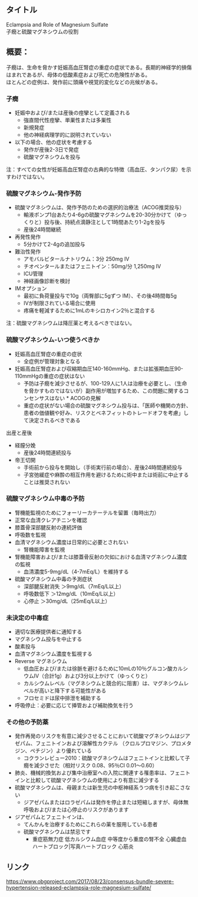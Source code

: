 ## タイトル
Eclampsia and Role of Magnesium Sulfate  
子癇と硫酸マグネシウムの役割

## 概要：  
子癇は、生命を脅かす妊娠高血圧腎症の重症の症状である。長期的神経学的損傷はまれであるが、母体の低酸素症および死亡の危険性がある。  
ほとんどの症例は、発作前に頭痛や視覚的変化などの兆候がある。

### 子癇
* 妊娠中および/または産後の痙攣として定義される
  * 強直間代性痙攣、単巣性または多巣性
  * 新規発症
  * 他の神経病理学的に説明されていない
* 以下の場合、他の症状を考慮する
  * 発作が産後2-3日で発症
  * 硫酸マグネシウムを投与

注：すべての女性が妊娠高血圧腎症の古典的な特徴（高血圧、タンパク尿）を示すわけではない。

### 硫酸マグネシウム-発作予防
* 硫酸マグネシウムは、発作予防のための選択的治療法（ACOG推奨投与）
  * 輸液ポンプ1台あたり4-6gの硫酸マグネシウムを20-30分かけて（ゆっくりと）投与後、持続点滴静注として1時間あたり1-2gを投与
  * 産後24時間継続
* 再発性発作
  * 5分かけて2-4gの追加投与
* 難治性発作
  * アモバルビタールナトリウム：3分 250mg IV
  * チオペンタールまたはフェニトイン：50mg/分 1,250mg IV
  * ICU管理
  * 神経画像診断を検討
* IMオプション
  * 最初に負荷量投与で10g（両臀部に5gずつ IM）、その後4時間毎5g
  * IVが制限されている場合に使用
  * 疼痛を軽減するために1mLのキシロカイン2％と混合する

注：硫酸マグネシウムは降圧薬と考えるべきではない。

### 硫酸マグネシウム-いつ使うべきか
* 妊娠高血圧腎症の重症の症状
  * 全症例が管理対象となる
* 妊娠高血圧腎症および収縮期血圧140-160mmHg、または拡張期血圧90-110mmHgの重症の症状はない
  * 予防は子癇を減少させるが、100-129人に1人は治療を必要とし、（生命を脅かすものではないが）副作用が増加するため、この問題に関するコンセンサスはない * ACOGの見解
  * 重症の症状がない場合の硫酸マグネシウム投与は、「医師や機関の方針、患者の価値観や好み、リスクとベネフィットのトレードオフを考慮」して決定されるべきである

出産と産後
* 経膣分娩
  * 産後24時間連続投与
* 帝王切開
  * 手術前から投与を開始し（手術実行前の場合）、産後24時間連続投与
  * 子宮弛緩症や麻酔の相互作用を避けるために術中または術前に中止することは推奨されない

### 硫酸マグネシウム中毒の予防
* 腎機能監視のためにフォーリーカテーテルを留置（毎時出力）
* 正常な血清クレアチニンを確認
* 膝蓋骨深部腱反射の連続評価
* 呼吸数を監視
* 血清マグネシウム濃度は日常的に必要とされない
  * 腎機能障害を監視
* 腎機能障害および/または膝蓋骨反射の欠如における血清マグネシウム濃度の監視
  * 血清濃度5-9mg/dL（4-7mEq/L）を維持する
* 硫酸マグネシウム中毒の予測症状
  * 深部腱反射消失 ＞9mg/dL（7mEq/L以上）
  * 呼吸数低下 ＞12mg/dL（10mEq/L以上）
  * 心停止 ＞30mg/dL（25mEq/L以上）

### 未決定の中毒症
* 適切な医療提供者に通知する
* マグネシウム投与を中止する
* 酸素投与
* 血清マグネシウム濃度を監視する
* Reverse マグネシウム
  * 低血圧および/または徐脈を避けるために10mLの10％グルコン酸カルシウムIV（合計1g）および3分以上かけて（ゆっくりと）
  * カルシウムレベル（マグネシウムと競合的に阻害）は、マグネシウムレベルが高いと降下する可能性がある
  * フロセミドは尿中排泄を補助する
* 呼吸停止：必要に応じて挿管および補助換気を行う

### その他の予防薬
* 発作再発のリスクを有意に減少させることにおいて硫酸マグネシウムはジアゼパム、フェニトインおよび溶解性カクテル
（クロルプロマジン、プロメタジン、ペチジン）より優れている
  * コクランレビュー2010：硫酸マグネシウムはフェニトインと比較して子癇を減少させた（相対リスク 0.08、95％CI 0.01〜0.60）
* 肺炎、機械的換気および集中治療室への入院に関連する罹患率は、フェニトインと比較して硫酸マグネシウムの使用により有意に減少する
* 硫酸マグネシウムは、母親または新生児の中枢神経系うつ病を引き起こさない
  * ジアゼパムまたはロラゼパムは発作を停止または短縮しますが、母体無呼吸および/または心停止のリスクがあります
* ジアゼパムとフェニトインは、
  * てんかんを治療するためにこれらの薬を服用している患者
  * 硫酸マグネシウムは禁忌です
    * 重症筋無力症 低カルシウム血症 中等度から重度の腎不全 心臓虚血 ハートブロック|写真ハートブロック 心筋炎

## リンク
https://www.obgproject.com/2017/08/23/consensus-bundle-severe-hypertension-released-eclampsia-role-magnesium-sulfate/

